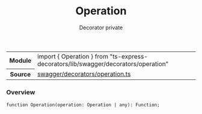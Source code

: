 <header class="symbol-info-header">    <h1 id="operation">Operation</h1>    <label class="symbol-info-type-label decorator">Decorator</label>    <label class="api-type-label private">private</label>  </header>
<section class="symbol-info">      <table class="is-full-width">        <tbody>        <tr>          <th>Module</th>          <td>            <div class="lang-typescript">                <span class="token keyword">import</span> { Operation }                 <span class="token keyword">from</span>                 <span class="token string">"ts-express-decorators/lib/swagger/decorators/operation"</span>                            </div>          </td>        </tr>        <tr>          <th>Source</th>          <td>            <a href="https://romakita.github.io/ts-express-decorators/#//blob/v2.16.1/src/swagger/decorators/operation.ts#L0-L0">                swagger/decorators/operation.ts            </a>        </td>        </tr>                </tbody>      </table>    </section>

### Overview

<pre><code class="typescript-lang">function <span class="token function">Operation</span><span class="token punctuation">(</span>operation<span class="token punctuation">:</span> Operation | <span class="token keyword">any</span><span class="token punctuation">)</span><span class="token punctuation">:</span> Function<span class="token punctuation">;</span></code></pre>
